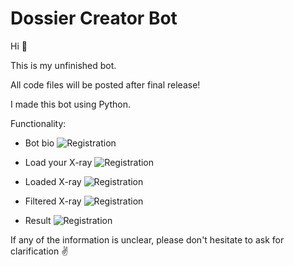 # Dossier Creator Bot
Hi 👋 

This is my unfinished bot.

All code files will be posted after final release!

I made this bot using Python.

Functionality:

 - Bot bio
 ![Registration](https://github.com/MilitaryGuineaPig/Python_Bot/blob/main/ReadMeImages/Bot_info.PNG)
 
 - Load your X-ray
  ![Registration](https://github.com/MilitaryGuineaPig/Python_Bot/blob/main/ReadMeImages/Bot_info.png)
 
  - Loaded X-ray
  ![Registration](https://github.com/MilitaryGuineaPig/Python_Bot/blob/main/ReadMeImages/Bot_info.png)
  
  - Filtered X-ray
  ![Registration](https://github.com/MilitaryGuineaPig/Python_Bot/blob/main/ReadMeImages/Bot_info.png)
 
  - Result
  ![Registration](https://github.com/MilitaryGuineaPig/Python_Bot/blob/main/ReadMeImages/Bot_info.png)

 If any of the information is unclear, please don't hesitate to ask for clarification ✌️ 

